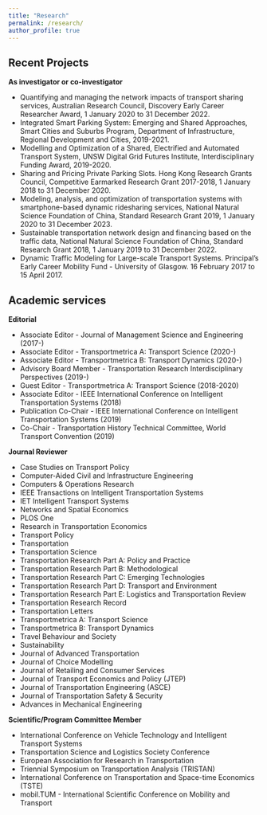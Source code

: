 ```yaml
---
title: "Research"
permalink: /research/
author_profile: true
---
```


Recent Projects 
-----------
**As investigator or co-investigator**

* Quantifying and managing the network impacts of transport sharing services, Australian Research Council, Discovery Early Career Researcher Award, 1 January 2020 to 31 December 2022.
* Integrated Smart Parking System: Emerging and Shared Approaches, Smart Cities and Suburbs Program, Department of Infrastructure, Regional Development and Cities, 2019-2021.
* Modelling and Optimization of a Shared, Electrified and Automated Transport System, UNSW Digital Grid Futures Institute, Interdisciplinary Funding Award, 2019-2020.
* Sharing and Pricing Private Parking Slots. Hong Kong Research Grants Council, Competitive Earmarked Research Grant 2017-2018, 1 January 2018 to 31 December 2020.
* Modeling, analysis, and optimization of transportation systems with smartphone-based dynamic ridesharing services, National Natural Science Foundation of China, Standard Research Grant 2019, 1 January 2020 to 31 December 2023.
* Sustainable transportation network design and financing based on the traffic data, National Natural Science Foundation of China, Standard Research Grant 2018, 1 January 2019 to 31 December 2022.
* Dynamic Traffic Modeling for Large-scale Transport Systems. Principal’s Early Career Mobility Fund - University of Glasgow. 16 February 2017 to 15 April 2017.

Academic services
-------------
**Editorial**

* Associate Editor - Journal of Management Science and Engineering (2017-)
* Associate Editor - Transportmetrica A: Transport Science (2020-)
* Associate Editor - Transportmetrica B: Transport Dynamics (2020-)
* Advisory Board Member - Transportation Research Interdisciplinary Perspectives (2019-)
* Guest Editor - Transportmetrica A: Transport Science (2018-2020)
* Associate Editor - IEEE International Conference on Intelligent Transportation Systems (2018)
* Publication Co-Chair - IEEE International Conference on Intelligent Transportation Systems (2019)
* Co-Chair - Transportation History Technical Committee, World Transport Convention (2019)

**Journal Reviewer**

* Case Studies on Transport Policy
* Computer-Aided Civil and Infrastructure Engineering
* Computers & Operations Research
* IEEE Transactions on Intelligent Transportation Systems
* IET Intelligent Transport Systems
* Networks and Spatial Economics
* PLOS One
* Research in Transportation Economics
* Transport Policy
* Transportation
* Transportation Science
* Transportation Research Part A: Policy and Practice
* Transportation Research Part B: Methodological
* Transportation Research Part C: Emerging Technologies
* Transportation Research Part D: Transport and Environment
* Transportation Research Part E: Logistics and Transportation Review
* Transportation Research Record
* Transportation Letters
* Transportmetrica A: Transport Science
* Transportmetrica B: Transport Dynamics
* Travel Behaviour and Society
* Sustainability
* Journal of Advanced Transportation
* Journal of Choice Modelling
* Journal of Retailing and Consumer Services
* Journal of Transport Economics and Policy (JTEP)
* Journal of Transportation Engineering (ASCE)
* Journal of Transportation Safety & Security
* Advances in Mechanical Engineering

**Scientific/Program Committee Member**

* International Conference on Vehicle Technology and Intelligent Transport Systems
* Transportation Science and Logistics Society Conference
* European Association for Research in Transportation
* Triennial Symposium on Transportation Analysis (TRISTAN)
* International Conference on Transportation and Space-time Economics (TSTE)
* mobil.TUM - International Scientific Conference on Mobility and Transport
